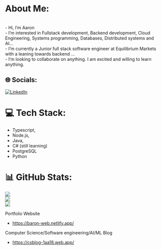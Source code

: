 # About Me:
<br> - Hi, I’m Aaron<br>    - I’m interested in Fullstack development, Backend development, Cloud Engineering, Systems programming, Databases, Distributed systems and AI...<br>    - I’m currently a Junior full stack software engineer at Equilibrium Markets with a leaning towards backend ...<br>   - I’m looking to collaborate on anything. I am excited and willing to learn anything.


## 🌐 Socials:
[![LinkedIn](https://img.shields.io/badge/LinkedIn-%230077B5.svg?logo=linkedin&logoColor=white)](https://linkedin.com/in/aaron-wan-ho-lam) 

# 💻 Tech Stack:
- Typescript,
- Node.js,
- Java,
- C# (still learning)
- PostgreSQL
- Python
# 📊 GitHub Stats:
![](https://github-readme-stats.vercel.app/api?username=BAronHW&theme=dark&hide_border=false&include_all_commits=false&count_private=false)<br/>
![](https://github-readme-streak-stats.herokuapp.com/?user=BAronHW&theme=dark&hide_border=false)<br/>
![](https://github-readme-stats.vercel.app/api/top-langs/?username=BAronHW&theme=dark&hide_border=false&include_all_commits=false&count_private=false&layout=compact)



<!-- Proudly created with GPRM ( https://gprm.itsvg.in ) -->

Portfolio Website
- https://baron-web.netlify.app/

Computer Science/Software engineering/AI/ML Blog
- https://csblog-1aa18.web.app/
<!---
BAronHW/BAronHW is a ✨ special ✨ repository because its `README.md` (this file) appears on your GitHub profile.
You can click the Preview link to take a look at your changes.
--->
